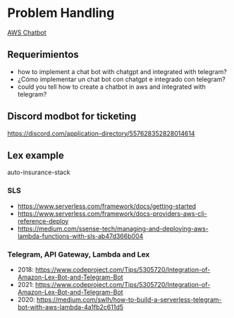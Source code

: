 # Problem Handling

[AWS Chatbot](https://aws.amazon.com/chatbot/?nc1=h_ls)

## Requerimientos

- how to implement a chat bot with chatgpt and integrated with telegram?
- ¿Cómo implementar un chat bot con chatgpt e integrado con telegram?
- could you tell how to create a chatbot in aws and integrated with telegram?

## Discord modbot for ticketing

<https://discord.com/application-directory/557628352828014614>

## Lex example

auto-insurance-stack

### SLS

- <https://www.serverless.com/framework/docs/getting-started>
- <https://www.serverless.com/framework/docs-providers-aws-cli-reference-deploy>
- <https://medium.com/ssense-tech/managing-and-deploying-aws-lambda-functions-with-sls-ab47d366b004>


### Telegram,  API Gateway, Lambda and Lex

- 2018: <https://www.codeproject.com/Tips/5305720/Integration-of-Amazon-Lex-Bot-and-Telegram-Bot>
- 2021: <https://www.codeproject.com/Tips/5305720/Integration-of-Amazon-Lex-Bot-and-Telegram-Bot>
- 2020: <https://medium.com/swlh/how-to-build-a-serverless-telegram-bot-with-aws-lambda-4a1fb2c611d5>